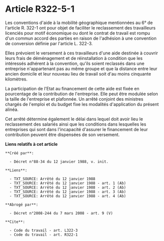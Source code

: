 # Article R322-5-1

Les conventions d'aide à la mobilité géographique mentionnées au 6° de l'article R. 322-1 ont pour objet de faciliter le
reclassement des travailleurs licenciés pour motif économique ou dont le contrat de travail est rompu d'un commun accord des
parties en raison de l'adhésion à une convention de conversion définie par l'article L. 322-3.

Elles prévoient le versement à ces travailleurs d'une aide destinée à couvrir leurs frais de déménagement et de
réinstallation à condition que les intéressés adhérent à la convention, qu'ils soient reclassés dans une entreprise
n'appartenant pas au même groupe et que la distance entre leur ancien domicile et leur nouveau lieu de travail soit d'au
moins cinquante kilomètres.

La participation de l'Etat au financement de cette aide est fixée en pourcentage de la contribution de l'entreprise. Elle
peut être modulée selon la taille de l'entreprise et plafonnée. Un arrêté conjoint des ministres chargés de l'emploi et du
budget fixe les modalités d'application du présent alinéa.

Cet arrêté détermine également le délai dans lequel doit avoir lieu le reclassement des salariés ainsi que les conditions
dans lesquelles les entreprises qui sont dans l'incapacité d'assurer le financement de leur contribution peuvent être
dispensées de son versement.

**Liens relatifs à cet article**

	**Créé par**:

	  - Décret n°88-34 du 12 janvier 1988, v. init.

	**Liens**:

	  - TXT_SOURCE: Arrêté du 12 janvier 1988
	  - TXT_SOURCE: Arrêté du 12 janvier 1988 - art. 1 (Ab)
	  - TXT_SOURCE: Arrêté du 12 janvier 1988 - art. 2 (Ab)
	  - TXT_SOURCE: Arrêté du 12 janvier 1988 - art. 3 (Ab)
	  - TXT_SOURCE: Arrêté du 12 janvier 1988 - art. 4 (Ab)

	**Abrogé par**:

	  - Décret n°2008-244 du 7 mars 2008 - art. 9 (V)

	**Cite**:

	  - Code du travail - art. L322-3
	  - Code du travail - art. R322-1
